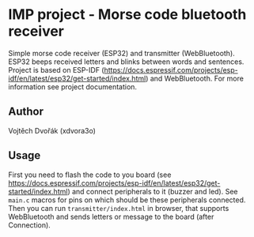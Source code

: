 # IMP project - Morse code bluetooth receiver
Simple morse code receiver (ESP32) and transmitter (WebBluetooth). ESP32 beeps received letters and blinks between words and sentences.
Project is based on ESP-IDF (https://docs.espressif.com/projects/esp-idf/en/latest/esp32/get-started/index.html) and WebBluetooth.
For more information see project documentation.

## Author

Vojtěch Dvořák (xdvora3o)


## Usage

First you need to flash the code to you board (see https://docs.espressif.com/projects/esp-idf/en/latest/esp32/get-started/index.html) and connect peripherals to it (buzzer and led).
See `main.c` macros for pins on which should be these peripherals connected.
Then you can run `transmitter/index.html` in browser, that supports WebBluetooth and sends letters or message to the board (after Connection).

